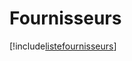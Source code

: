 # Fournisseurs

[!include[listefournisseurs](fournisseurs.listefournisseurs.autogen.md)]




















































































